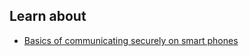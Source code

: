 ## Learn about

- [Basics of communicating securely on smart phones](topics/practice-3-safe-phones/0-getting-started/3-learn.md)

